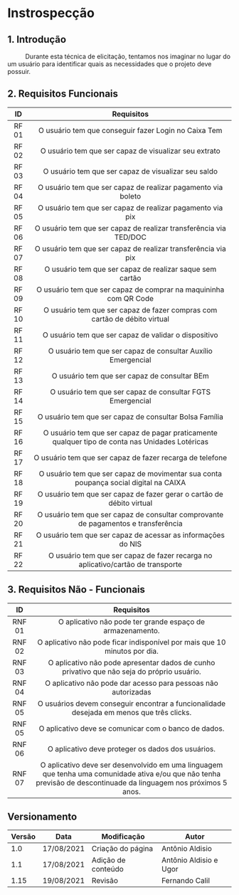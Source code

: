 # Instrospecção

## 1. Introdução


<p style="text-indent: 40px; align = "justify"> Durante esta técnica de elicitação, tentamos nos imaginar no lugar do um usuário para identificar quais as necessidades que o projeto deve possuir. </p>

## 2. Requisitos Funcionais

<center>

| ID | Requisitos | 
|:--:|:--:|
| RF 01 | O usuário tem que conseguir fazer Login no Caixa Tem | 
| RF 02 | O usuário tem que ser capaz de visualizar seu extrato | 
| RF 03 | O usuário tem que ser capaz de visualizar seu saldo | 
| RF 04 | O usuário tem que ser capaz de realizar pagamento via boleto  | 
| RF 05 | O usuário tem que ser capaz de realizar pagamento via pix  | 
| RF 06 | O usuário tem que ser capaz de realizar transferência via TED/DOC  | 
| RF 07 | O usuário tem que ser capaz de realizar transferência via pix  | 
| RF 08 | O usuário tem que ser capaz de realizar saque sem cartão  | 
| RF 09 | O usuário tem que ser capaz de comprar na maquininha com QR Code | 
| RF 10 | O usuário tem que ser capaz de fazer compras com cartão de débito virtual | 
| RF 11 | O usuário tem que ser capaz de validar o dispositivo | 
| RF 12 | O usuário tem que ser capaz de consultar Auxílio Emergencial| 
| RF 13 | O usuário tem que ser capaz de consultar BEm | 
| RF 14 | O usuário tem que ser capaz de consultar FGTS Emergencial | 
| RF 15 | O usuário tem que ser capaz de consultar Bolsa Família| 
| RF 16 | O usuário tem que ser capaz de pagar praticamente qualquer tipo de conta nas Unidades Lotéricas| 
| RF 17 | O usuário tem que ser capaz de fazer recarga de telefone| 
| RF 18 | O usuário tem que ser capaz de movimentar sua conta poupança social digital na CAIXA |
| RF 19 | O usuário tem que ser capaz de fazer gerar o cartão de débito virtual | 
| RF 20 | O usuário tem que ser capaz de consultar comprovante de pagamentos e transferência | 
| RF 21 | O usuário tem que ser capaz de acessar as informaçōes do NIS | 
| RF 22 | O usuário tem que ser capaz de fazer recarga no aplicativo/cartão de transporte | 





</center>


## 3. Requisitos Não - Funcionais

<center>

| ID | Requisitos | 
|:--:|:--:|
| RNF 01 | O aplicativo não pode ter grande espaço de armazenamento. | 
| RNF 02 | O aplicativo não pode ficar indisponível por mais que 10 minutos por dia. | 
| RNF 03 | O aplicativo não pode apresentar dados de cunho privativo que não seja do próprio usuário. | 
| RNF 04 | O aplicativo não pode dar acesso para pessoas não autorizadas | 
| RNF 05 | O usuários devem conseguir encontrar a funcionalidade desejada em menos que três clicks. |
| RNF 05 | O aplicativo deve se comunicar com o banco de dados.|
| RNF 06 | O aplicativo deve proteger os dados dos usuários.|
| RNF 07 | O aplicativo deve ser desenvolvido em uma linguagem que tenha uma comunidade ativa e/ou que não tenha previsão de descontinuade da linguagem nos próximos 5 anos.|

</center>

<!--
## Bibliografia <a id="Bibliografia"></a>
<p style="text-indent: 20px; align = "justify"> [1] Brum, Bruno; Pena, Leandro. Engenharia de Requisitos – Técnicas. Brasil, 27 abr. 2011. Disponível em <https://brunobrum.wordpress.com/2011/04/27/principais-tecnicas-de-levantamento-de-requisitos-de-sistemas/> Acessado em 17/08/21 </p>
-->

## Versionamento

<center>

| Versão | Data | Modificação | Autor |
|--|--|--|--|
| 1.0 | 17/08/2021 | Criação do página | Antônio Aldisio |
| 1.1 | 17/08/2021 | Adição de conteúdo | Antônio Aldisio e Ugor |
| 1.15 | 19/08/2021 | Revisão | Fernando Calil |


</center>